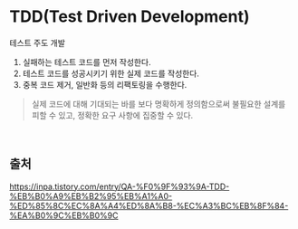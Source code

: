 # TDD(Test Driven Development)
테스트 주도 개발
1. 실패하는 테스트 코드를 먼저 작성한다. 
2. 테스트 코드를 성공시키기 위한 실제 코드를 작성한다. 
3. 중복 코드 제거, 일반화 등의 리팩토링을 수행한다.
> 실제 코드에 대해 기대되는 바를 보다 명확하게 정의함으로써 불필요한 설계를 피할 수 있고, 정확한 요구 사항에 집중할 수 있다.

<br>

## 출처
https://inpa.tistory.com/entry/QA-%F0%9F%93%9A-TDD-%EB%B0%A9%EB%B2%95%EB%A1%A0-%ED%85%8C%EC%8A%A4%ED%8A%B8-%EC%A3%BC%EB%8F%84-%EA%B0%9C%EB%B0%9C